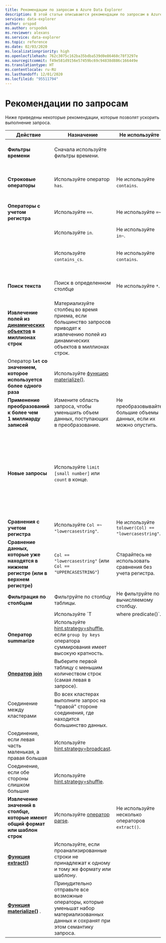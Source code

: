 ```yaml
---
title: Рекомендации по запросам в Azure Data Explorer
description: В этой статье описываются рекомендации по запросам в Azure Data Explorer.
services: data-explorer
author: orspod
ms.author: orspodek
ms.reviewer: alexans
ms.service: data-explorer
ms.topic: reference
ms.date: 02/03/2020
ms.localizationpriority: high
ms.openlocfilehash: 762c3075c162ba35bdba539d0e86460c78f3297e
ms.sourcegitcommit: f49e581d9156e57459bc69c94838d886c166449e
ms.translationtype: HT
ms.contentlocale: ru-RU
ms.lasthandoff: 12/01/2020
ms.locfileid: "95511794"
---
```

# <a name="query-best-practices"></a>Рекомендации по запросам

Ниже приведены некоторые рекомендации, которые позволят ускорить выполнение запроса.

|Действие  |Назначение  |Не используйте  |Примечания  |
|---------|---------|---------|---------|
| **Фильтры времени** | Сначала используйте фильтры времени. ||Kusto высоко оптимизирован для использования фильтров времени.| 
|**Строковые операторы**      | Используйте оператор `has`.     | Не используйте `contains`.     | При поиске полных токенов лучше использовать метод `has`, поскольку он не ищет подстроки.   |
|**Операторы с учетом регистра**     |  Используйте `==`.       | Не используйте `=~`.       |  При возможности используйте операторы с учетом регистра.       |
| | Используйте `in`. | Не используйте `in~`.|
|  | Используйте `contains_cs`.         | Не используйте `contains`.        | Если вы можете использовать `has`/`has_cs`, а не `contains`/`contains_cs`, это даже лучше. |
| **Поиск текста**    |    Поиск в определенном столбце     |    Не используйте `*`.    |   `*` выполняет полнотекстовый поиск по всем столбцам.    |
| **Извлечение полей из [динамических объектов](./scalar-data-types/dynamic.md) в миллионах строк**    |  Материализуйте столбец во время приема, если большинство запросов приводят к извлечению полей из динамических объектов в миллионах строк.      |         | Таким образом, вы будете платить лишь за одно извлечение данных из столбца.    |
| Оператор **`let` со значением, которое используется более одного раза** | Используйте [функцию materialize()](./materializefunction.md). |  |   Дополнительные сведения об использовании функции `materialize()`см. [здесь](materializefunction.md).|
| **Применение преобразований к более чем 1 миллиарду записей**| Измените область запроса, чтобы уменьшить объем данных, поступающих в преобразование.| Не преобразовывайте большие объемы данных, если их можно опустить. | |
| **Новые запросы** | Используйте `limit [small number]` или `count` в конце. | |     Выполнение запросов без ограничений на неизвестном наборе данных может привести к тому, что клиенту будет возвращено несколько ГБ результатов, что приведет к замедлению ответов и перегрузке кластера.|
| **Cравнения с учетом регистра** | Используйте `Col =~ "lowercasestring"`. | Не используйте `tolower(Col) == "lowercasestring"`. |
| **Сравнение данных, которые уже находятся в нижнем регистре (или в верхнем регистре)** | `Col == "lowercasestring"` (или `Col == "UPPERCASESTRING"`) | Старайтесь не использовать сравнения без учета регистра.||
| **Фильтрация по столбцам** |  Фильтруйте по столбцу таблицы.|Не фильтруйте по вычисляемому столбцу. | |
| | Используйте `T | where predicate(<expression>)`. | Не используйте `T | extend _value = <expression> | where predicate(_value)`. ||
| **Оператор summarize** |  Используйте [hint.strategy=shuffle](./shufflequery.md), если `group by keys` оператора суммирования имеет высокую кратность. | | Высокая кратность в идеале превышает 1 миллион.|
|**[Оператор join](./joinoperator.md)** | Выберите первой таблицу с меньшим количеством строк (самая левая в запросе). ||
| Соединение между кластерами |Во всех кластерах выполните запрос на "правой" стороне соединения, где находится большинство данных. ||
|Соединение, если левая часть маленькая, а правая большая | Используйте [hint.strategy=broadcast](./broadcastjoin.md). || Небольшим считается значение до 100 000 записей. |
|Соединение, если обе стороны слишком большие | Используйте [hint.strategy=shuffle](./shufflequery.md). || Используется, когда ключ соединения имеет высокую кратность.|
|**Извлечение значений в столбце, которые имеют общий формат или шаблон строк**|  Используйте [оператор parse](./parseoperator.md). | Не используйте несколько операторов `extract()`.  | Например, значения вроде `"Time = <time>, ResourceId = <resourceId>, Duration = <duration>, ...."`
|**[Функция extract()](./extractfunction.md)**| Используйте, если проанализированные строки не принадлежат к одному и тому же формату или шаблону.| |Извлеките необходимые значения с помощью регулярного выражения.|
| **[Функция materialize()](./materializefunction.md)** . | Принудительно отправьте все возможные операторы, которые уменьшат набор материализованных данных и сохранят при этом семантику запроса. | |Например, фильтры или столбцы, которые нужны только для проекта.

